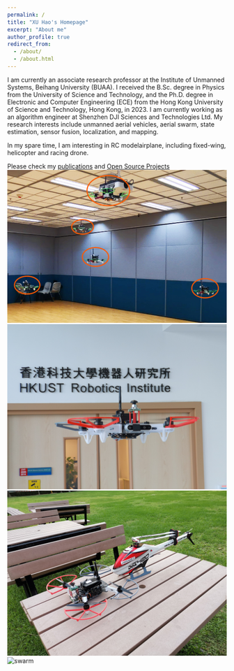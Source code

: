 ```yaml
---
permalink: /
title: "XU Hao's Homepage"
excerpt: "About me"
author_profile: true
redirect_from: 
  - /about/
  - /about.html
---
```


I am currently an associate research professor at the Institute of Unmanned Systems, Beihang University (BUAA). I received the B.Sc. degree in Physics from the University of Science and Technology, and the Ph.D. degree in Electronic and Computer Engineering (ECE) from the Hong Kong University of Science and Technology, Hong Kong, in 2023. I am currently working as an algorithm engineer at Shenzhen DJI Sciences and Technologies Ltd. My research interests include unmanned aerial vehicles, aerial swarm, state estimation, sensor fusion, localization, and mapping.

In my spare time, I am interesting in RC modelairplane, including fixed-wing, helicopter and racing drone.

Please check my [publications](/publications/) and [Open Source Projects](/open-source/) 
![swarm](/images/uav_swarm_5.png)
![swarm](/images/IMG_20200228_172650.jpg)
![swarm](/images/heli.jpg)
![swarm](/images/heli2.jpg)
